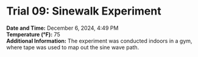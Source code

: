 # Trial 09: Sinewalk Experiment
**Date and Time:** December 6, 2024, 4:49 PM  
**Temperature (°F):** 75  
**Additional Information:** The experiment was conducted indoors in a gym, where tape was used to map out the sine wave path.
